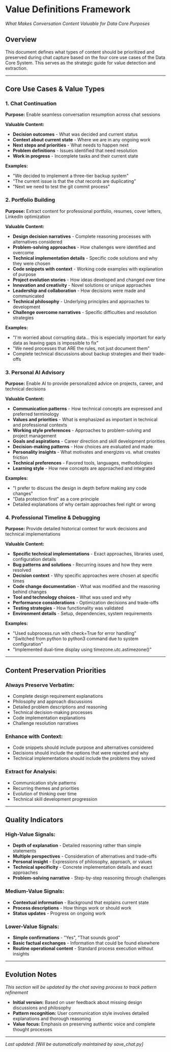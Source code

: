# Value Definitions Framework
*What Makes Conversation Content Valuable for Data Core Purposes*

## Overview
This document defines what types of content should be prioritized and preserved during chat capture based on the four core use cases of the Data Core System. This serves as the strategic guide for value detection and extraction.

---

## Core Use Cases & Value Types

### **1. Chat Continuation**
**Purpose:** Enable seamless conversation resumption across chat sessions

**Valuable Content:**
- **Decision outcomes** - What was decided and current status
- **Context about current state** - Where we are in any ongoing work
- **Next steps and priorities** - What needs to happen next
- **Problem definitions** - Issues identified that need resolution
- **Work in progress** - Incomplete tasks and their current state

**Examples:**
- "We decided to implement a three-tier backup system"
- "The current issue is that the chat records are duplicating"
- "Next we need to test the git commit process"

### **2. Portfolio Building**
**Purpose:** Extract content for professional portfolio, resumes, cover letters, LinkedIn optimization

**Valuable Content:**
- **Design decision narratives** - Complete reasoning processes with alternatives considered
- **Problem-solving approaches** - How challenges were identified and overcome
- **Technical implementation details** - Specific code solutions and why they were chosen
- **Code snippets with context** - Working code examples with explanation of purpose
- **Project evolution stories** - How ideas developed and changed over time
- **Innovation and creativity** - Novel solutions or unique approaches
- **Leadership and collaboration** - How decisions were made and communicated
- **Technical philosophy** - Underlying principles and approaches to development
- **Challenge overcome narratives** - Specific difficulties and resolution strategies

**Examples:**
- "I'm worried about corrupting data... this is especially important for early data as leaving gaps is impossible to fix"
- "We need processes that ARE the rules, not just document them"
- Complete technical discussions about backup strategies and their trade-offs

### **3. Personal AI Advisory**
**Purpose:** Enable AI to provide personalized advice on projects, career, and technical decisions

**Valuable Content:**
- **Communication patterns** - How technical concepts are expressed and preferred terminology
- **Values and priorities** - What is emphasized as important in technical and professional contexts
- **Working style preferences** - Approaches to problem-solving and project management
- **Goals and aspirations** - Career direction and skill development priorities
- **Decision-making patterns** - How choices are evaluated and made
- **Personality insights** - What motivates and energizes vs. what creates friction
- **Technical preferences** - Favored tools, languages, methodologies
- **Learning style** - How new concepts are approached and integrated

**Examples:**
- "I prefer to discuss the design in depth before making any code changes"
- "Data protection first" as a core principle
- Detailed explanations of why certain approaches feel right or wrong

### **4. Professional Timeline & Debugging**
**Purpose:** Provide detailed historical context for work decisions and technical implementations

**Valuable Content:**
- **Specific technical implementations** - Exact approaches, libraries used, configuration details
- **Bug patterns and solutions** - Recurring issues and how they were resolved
- **Decision context** - Why specific approaches were chosen at specific times
- **Code change documentation** - What was modified and the reasoning behind changes
- **Tool and technology choices** - What was used and why
- **Performance considerations** - Optimization decisions and trade-offs
- **Testing strategies** - How functionality was validated
- **Environment details** - Setup, dependencies, system requirements

**Examples:**
- "Used subprocess.run with check=True for error handling"
- "Switched from python to python3 command due to system configuration"
- "Implemented dual-time display using timezone.utc.astimezone()"

---

## Content Preservation Priorities

### **Always Preserve Verbatim:**
- Complete design requirement explanations
- Philosophy and approach discussions  
- Detailed problem descriptions and reasoning
- Technical decision-making processes
- Code implementation explanations
- Challenge resolution narratives

### **Enhance with Context:**
- Code snippets should include purpose and alternatives considered
- Decisions should include the options that were rejected and why
- Technical implementations should include the problems they solved

### **Extract for Analysis:**
- Communication style patterns
- Recurring themes and priorities
- Evolution of thinking over time
- Technical skill development progression

---

## Quality Indicators

### **High-Value Signals:**
- **Depth of explanation** - Detailed reasoning rather than simple statements
- **Multiple perspectives** - Consideration of alternatives and trade-offs
- **Personal insight** - Expressions of philosophy, approach, or values
- **Technical specificity** - Concrete implementation details and exact approaches
- **Problem-solving narrative** - Step-by-step reasoning through challenges

### **Medium-Value Signals:**
- **Contextual information** - Background that explains current state
- **Process descriptions** - How things work or should work
- **Status updates** - Progress on ongoing work

### **Lower-Value Signals:**
- **Simple confirmations** - "Yes", "That sounds good"
- **Basic factual exchanges** - Information that could be found elsewhere
- **Routine operational content** - Standard process execution without insights

---

## Evolution Notes
*This section will be updated by the chat saving process to track pattern refinement*

- **Initial version:** Based on user feedback about missing design discussions and philosophy
- **Pattern recognition:** User communication style involves detailed explanations and thorough reasoning
- **Value focus:** Emphasis on preserving authentic voice and complete thought processes

---

*Last updated: [Will be automatically maintained by save_chat.py]*
